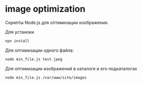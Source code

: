 # image optimization
Скрипты Node.js для оптимизации изображения.

Для устаноки
```bash
npn install
```

Для оптимизации одного файла:
```bash
node min_file.js test.jpeg
```

Для оптимизации изображений в каталоге и его подкаталогах
```bash
node min_file.js /var/www/site/images
```